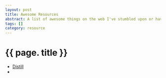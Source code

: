 ```yaml
---
layout: post
title: Awesome Resources
abstract: A list of awesome things on the web I've stumbled upon or have been directed to.
tags: []
category: resource
---
```


# {{ page. title }}

* [Distill](https://distill.pub/)
* 